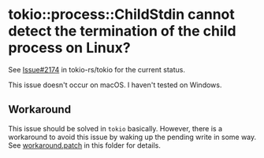 # tokio::process::ChildStdin cannot detect the termination of the child process on Linux?

See [Issue#2174](https://github.com/tokio-rs/tokio/issues/2174) in
tokio-rs/tokio for the current status.

This issue doesn't occur on macOS.  I haven't tested on Windows.

## Workaround

This issue should be solved in `tokio` basically.  However, there is a
workaround to avoid this issue by waking up the pending write in some way.  See
[workaround.patch](./workaround.patch) in this folder for details.
